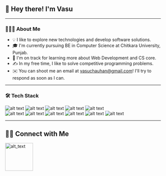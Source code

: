 ##  👋 Hey there! I'm Vasu
___
### 👨🏻‍💻  About Me
- 💡  I like to explore new technologies and develop software solutions.<br>
- 🎓  I'm currently pursuing BE in Computer Science at Chitkara University, Punjab.<br>
- 🌱  I'm on track for learning more about Web Development and CS core.<br>
- ✍️  In my free time, I like to solve competitive programming problems.<br>
- ✉️  You can shoot me an email at vasuchauhan@gmail.com! I'll try to respond as soon as I can.<br>
___
### 🛠  Tech Stack
![alt text](https://camo.githubusercontent.com/02767bb1ac2ac9e1c224bb68eab63858921acafcaf214d6fba1a5777c86711e6/68747470733a2f2f696d672e736869656c64732e696f2f62616467652f2d432d3333333333333f7374796c653d666c6174266c6f676f3d43266c6f676f436f6c6f723d23413842394343)
![alt text](https://camo.githubusercontent.com/4dc7017fc8569fee32fcde60bf062d92e127c22e6d136cc41909a6c6786f1c4f/68747470733a2f2f696d672e736869656c64732e696f2f62616467652f2d432b2b2d3333333333333f7374796c653d666c6174266c6f676f3d43253242253242266c6f676f436f6c6f723d303035393943)
![alt text](https://camo.githubusercontent.com/ec525e77fba6345d13ebac63eca9cf3c2cd45020600cbf682654d4164f6db1d3/68747470733a2f2f696d672e736869656c64732e696f2f62616467652f2d4a6176612d3333333333333f7374796c653d666c6174266c6f676f3d4a617661266c6f676f436f6c6f723d464641353138)
![alt text](https://camo.githubusercontent.com/26a2d44d15ce047495fe82e6f07d5546a18d229326c87837ace066d930ee7385/68747470733a2f2f696d672e736869656c64732e696f2f62616467652f2d48544d4c2d3333333333333f7374796c653d666c6174266c6f676f3d48544d4c35)
![alt text](https://camo.githubusercontent.com/c38a05ab57aea563f73ae6b4aad7f556faa734d4077a7b52a2081b41ce27da40/68747470733a2f2f696d672e736869656c64732e696f2f62616467652f2d4353532d3333333333333f7374796c653d666c6174266c6f676f3d43535333266c6f676f436f6c6f723d313537324236)<br>
![alt text](https://camo.githubusercontent.com/848defb760c0adff4362c04283f254f633ea8eff177c1640b209429d0e3d7627/68747470733a2f2f696d672e736869656c64732e696f2f62616467652f2d4a6176615363726970742d3333333333333f7374796c653d666c6174266c6f676f3d6a617661736372697074)
![alt text](https://camo.githubusercontent.com/7a7518bbecdc31ed3d4890200ffc7a8b4360cc1516460ad1d552cbc3c2733696/68747470733a2f2f696d672e736869656c64732e696f2f62616467652f2d4a71756572792d3333333333333f7374796c653d666c6174266c6f676f3d4a7175657279266c6f676f436f6c6f723d303736396164)
![alt text](https://camo.githubusercontent.com/8c7439e0902b02ff15f065b0ca02eb7d37d5021e088a872a4c9d2ed5cc9b513d/68747470733a2f2f696d672e736869656c64732e696f2f62616467652f2d426f6f7473747261702d3333333333333f7374796c653d666c6174266c6f676f3d626f6f747374726170266c6f676f436f6c6f723d353633443743)
![alt text](https://camo.githubusercontent.com/45f5e2548454758eda9f125bec42311e5f662e2f301a6138015fd2c4eccafe41/68747470733a2f2f696d672e736869656c64732e696f2f62616467652f2d52656163742d3333333333333f7374796c653d666c6174266c6f676f3d5265616374266c6f676f436f6c6f723d6c696768742d626c7565)
![alt text](https://camo.githubusercontent.com/544426317a6c6226b7f6b3367232378ea367aa5001a41da4f302a77f9959909f/68747470733a2f2f696d672e736869656c64732e696f2f62616467652f2d4769744875622d3333333333333f7374796c653d666c6174266c6f676f3d676974687562)
![alt text](https://camo.githubusercontent.com/194ae9b0be9bfd4caedab16de320d3987f4c144112461590a206262d21eb769b/68747470733a2f2f696d672e736869656c64732e696f2f62616467652f2d56697375616c25323053747564696f253230436f64652d3333333333333f7374796c653d666c6174266c6f676f3d76697375616c2d73747564696f2d636f6465266c6f676f436f6c6f723d303037414343)
___
## 🤝🏻  Connect with Me
[<img alt="alt_text" width="90px" src="https://www.vhv.rs/dpng/d/405-4051803_linkedin-logo-png-linkedin-logo-2020-png-transparent.png" />](https://www.linkedin.com/in/vasu-67933a197)
